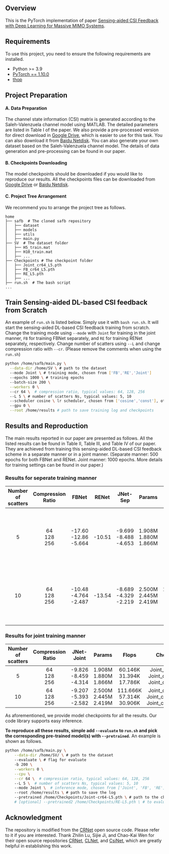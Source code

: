 ## Overview

This is the PyTorch implementation of paper [Sensing-aided CSI Feedback with Deep Learning for Massive MIMO Systems](https://arxiv.org).

## Requirements

To use this project, you need to ensure the following requirements are installed.

- Python >= 3.9
- [PyTorch == 1.10.0](https://pytorch.org/get-started/previous-versions/#v1100)
- [thop](https://github.com/Lyken17/pytorch-OpCounter)

## Project Preparation

#### A. Data Preparation

The channel state information (CSI) matrix is generated according to the Saleh-Valenzuela channel model using MATLAB. The detailed parameters are listed in Table I of the paper. We also provide a pre-processed version for direct download in [Google Drive](https://drive.google.com/drive/folders/13FqZMJWk0kPifM2kBhBxOzN1IR5HR0Rd?usp=sharing), which is easier to use for this task. You can also download it from [Baidu Netdisk](https://pan.baidu.com/s/1YB5OTqq6zvxtPq3n9GhG5w?pwd=17tu).
You can also generate your own dataset based on the Saleh-Valenzuela channel model. The details of data generation and pre-processing can be found in our paper.

#### B. Checkpoints Downloading

The model checkpoints should be downloaded if you would like to reproduce our results. All the checkpoints files can be downloaded from [Google Drive](https://drive.google.com/drive/folders/1Q3lJSlKeBoIQMu75dRqRYG_oC1SeA6OO?usp=sharing) or [Baidu Netdisk](https://pan.baidu.com/s/1nkP7w78zmxpa8MjTcS7Wiw?pwd=9ehy).

#### C. Project Tree Arrangement

We recommend you to arrange the project tree as follows.

```
home
├── safb  # The cloned safb repository
│   ├── dataset
│   ├── models
│   ├── utils
│   ├── main.py
├── SV  # The dataset folder
│   ├── H5_train.mat
│   ├── H10_train.mat
│   ├── ...
├── Checkpoints # The checkpoint folder
│   ├── Joint_cr64_L5.pth
│   ├── FB_cr64_L5.pth
│   ├── RE_L5.pth
│   ├── ...
├── run.sh  # The bash script
...
```

## Train Sensing-aided DL-based CSI feedback from Scratch

An example of `run.sh` is listed below. Simply use it with `bash run.sh`. It will start the sensing-aided DL-based CSI feedback training from scratch. Change the training mode using `--mode` with  `Joint` for training in the joint manner, `FB` for training FBNet separately, and `RE` for training RENet separately, respectively. Change number of scatters using `--L` and change compression ratio with `--cr`. (Please remove the comments when using the `run.sh`)

``` bash
python /home/safb/main.py \
  --data-dir /home/SV \ # path to the dataset
  --mode Joint \ # training mode, chosen from ['FB','RE','Joint']
  --epochs 1000 \ # training epochs
  --batch-size 200 \
  --workers 0 \ 
  --cr 64 \  # compression ratio, typical values: 64, 128, 256
  --L 5 \ # number of scatters Ns, typical values: 5, 10
  --scheduler cosine \ lr scheduler, chosen from ['cosine','const'], other schedulers can also be explored
  --gpu 0 \
  --root /home/results # path to save training log and checkpoints
```

## Results and Reproduction

The main results reported in our paper are presented as follows. All the listed results can be found in Table II, Table III, and Table IV of our paper. They are achieved from training this sensing-aided DL-based CSI feedback scheme in a separate manner or in a joint manner. (Separate manner: 500 epochs for both FBNet and RENet. Joint manner: 1000 epochs. More details for training settings can be found in our paper.)

### Results for seperate training manner
Number of <br> scatters | Compression <br> Ratio | FBNet | RENet | JNet-Sep | Params | FlOPs | Checkpoints
:--: | :--: | :--: | :--: | :--: | :--: | :--: | :--:
5 | 64 <br> 128 <br> 256 | -17.60 <br> -12.86 <br> -5.664 | -10.51 | -9.699 <br> -8.488 <br> -4.653 | 1.908M <br> 1.880M <br> 1.866M | 60.146K <br> 31.394K <br> 17.786K | FB-cr64-L5.pth + RE_L5.pth <br> FB-cr128-L5.pth + RE_L5.pth  <br> FB-cr256-L5.pth + RE_L5.pth |
10 | 64 <br> 128 <br> 256 | -10.48 <br> -4.764 <br> -2.487 | -13.54 | -8.689 <br> -4.329 <br> -2.219 | 2.500M <br> 2.445M <br> 2.419M | 111.666K <br> 57.314K <br> 30.906K | FB-cr64-L10.pth + RE_L10.pth <br> FB-cr128-L10.pth + RE_L10.pth  <br> FB-cr256-L10.pth + RE_L10.pth |

### Results for joint training manner
Number of <br> scatters | Compression <br> Ratio | JNet-Joint | Params | Flops | Checkpoints
:--: | :--: | :--: | :--: | :--: | :--:
5 | 64 <br> 128 <br> 256 | -9.826 <br> -8.459 <br> -4.314 | 1.908M <br> 1.880M <br> 1.866M | 60.146K <br> 31.394K <br> 17.786K | Joint_cr64_L5.pth <br> Joint_cr128_L5.pth  <br> Joint_cr256_L5.pth|
10 | 64 <br> 128 <br> 256 | -9.207 <br> -5.393 <br> -2.582 | 2.500M <br> 2.445M <br> 2.419M | 111.666K <br> 57.314K <br> 30.906K | Joint_cr64_L10.pth <br> Joint_cr128_L10.pth <br> Joint_cr256_L10.pth |


As aforementioned, we provide model checkpoints for all the results. Our code library supports easy inference. 

**To reproduce all these results, simple add `--evaluate` to `run.sh` and pick the corresponding pre-trained model(s) with `--pretrained`.** An example is shown as follows.

``` bash
python /home/safb/main.py \
    --data-dir /home/SV/ \ # path to the dataset
    --evaluate \ # flag for evaluate
    -b 200 \
    --workers 0 \
    --cpu \
    --cr 64 \  # compression ratio, typical values: 64, 128, 256
    --L 5 \  # number of scatters Ns, typical values: 5, 10
    --mode Joint \  # inference mode, chosen from ['Joint', 'FB', 'RE']
    --root /home/results \ # path to save the log
    --pretrained /home/Checkpoints/Joint-cr64-L5.pth \ # path to the checkpoint
    # [optional] --pretrained2 /home/Checkpoints/RE-L5.pth \ # to evaluate the feedback performance of the model trained in a separate manner, two pretrained models FBNet and RENet should be provided. MORE CLEAR EXAMPLES ARE PROVIDED IN THE REPOSITORY `eval.sh`.
```

## Acknowledgment

The repository is modified from the [CRNet](https://github.com/Kylin9511/CRNet) open source code. Please refer to it if you are interested. 
Thank Zhilin Lu, Sijie Ji, and Chao-Kai Wen for their open source repositories [CRNet](https://github.com/Kylin9511/CRNet), [CLNet](https://github.com/SIJIEJI/CLNet), and [CsiNet](https://github.com/sydney222/Python_CsiNet), which are greatly helpful in establishing this work.
